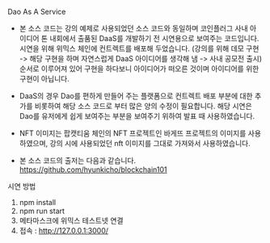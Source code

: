 Dao As A Service

* 본 소스 코드는 강의 예제로 사용되었던 소스 코드와 동일하며 코인플러그 사내 아이디어 톤 내회에서 출품된 DaaS를 개발하기 전 시연용으로 보여주는 코드입니다. 시연을 위해 위믹스 체인에 컨트렉트를 배포해 두었습니다. (강의를 위해 데모 구현 -> 해당 구현을 하며 자연스럽게 DaaS 아이디어를 생각해 냄 -> 사내 공모전 출시) 순서로 이루어져 있어 구현을 하다보니 아이디어가 떠오른 것이며 아이디어를 위한 구현이 아닙니다.

* DaaS의 경우 Dao를 편하게 만들어 주는 플랫폼으로 컨트렉트 배포 부분에 대한 추가를 비롯하여 해당 소스 코드로 부터 많은 양의 수정이 필요합니다. 해당 시연은 Dao를 유저에게 쉽게 보여주는 부분을 보여주기 위하여 발표 때 사용하였습니다.

* NFT 이미지는 팝캣티움 체인의 NFT 프로젝트인 바게뜨 프로젝트의 이미지를 사용하였으며, 강의 시에 사용되었던 nft 이미지를 그대로 가져와서 사용하였습니다.

* 본 소스 코드의 출저는 다음과 같습니다. 
  https://github.com/hyunkicho/blockchain101


시연 방법
1. npm install
2. npm run start
3. 메타마스크에 위믹스 테스트넷 연결
4. 접속 : http://127.0.0.1:3000/
